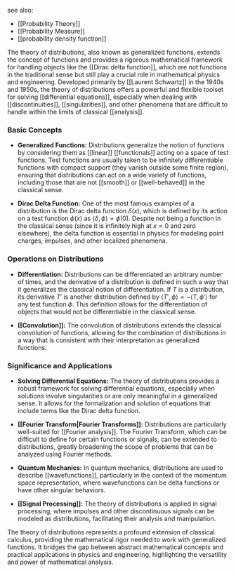 see also:
- [[Probability Theory]]
- [[Probability Measure]]
- [[probability density function]]

The theory of distributions, also known as generalized functions, extends the concept of functions and provides a rigorous mathematical framework for handling objects like the [[Dirac delta function]], which are not functions in the traditional sense but still play a crucial role in mathematical physics and engineering. Developed primarily by [[Laurent Schwartz]] in the 1940s and 1950s, the theory of distributions offers a powerful and flexible toolset for solving [[differential equations]], especially when dealing with [[discontinuities]], [[singularities]], and other phenomena that are difficult to handle within the limits of classical [[analysis]].

### Basic Concepts

- **Generalized Functions:** Distributions generalize the notion of functions by considering them as [[linear]] [[functionals]] acting on a space of test functions. Test functions are usually taken to be infinitely differentiable functions with compact support (they vanish outside some finite region), ensuring that distributions can act on a wide variety of functions, including those that are not [[smooth]] or [[well-behaved]] in the classical sense.

- **Dirac Delta Function:** One of the most famous examples of a distribution is the Dirac delta function $\delta(x)$, which is defined by its action on a test function $\phi(x)$ as $\langle \delta, \phi \rangle = \phi(0)$. Despite not being a function in the classical sense (since it is infinitely high at $x=0$ and zero elsewhere), the delta function is essential in physics for modeling point charges, impulses, and other localized phenomena.

### Operations on Distributions

- **Differentiation:** Distributions can be differentiated an arbitrary number of times, and the derivative of a distribution is defined in such a way that it generalizes the classical notion of differentiation. If $T$ is a distribution, its derivative $T'$ is another distribution defined by $\langle T', \phi \rangle = -\langle T, \phi' \rangle$ for any test function $\phi$. This definition allows for the differentiation of objects that would not be differentiable in the classical sense.

- **[[Convolution]]:** The convolution of distributions extends the classical convolution of functions, allowing for the combination of distributions in a way that is consistent with their interpretation as generalized functions.

### Significance and Applications

- **Solving Differential Equations:** The theory of distributions provides a robust framework for solving differential equations, especially when solutions involve singularities or are only meaningful in a generalized sense. It allows for the formalization and solution of equations that include terms like the Dirac delta function.

- **[[Fourier Transform|Fourier Transforms]]:** Distributions are particularly well-suited for [[Fourier analysis]]. The Fourier Transform, which can be difficult to define for certain functions or signals, can be extended to distributions, greatly broadening the scope of problems that can be analyzed using Fourier methods.

- **Quantum Mechanics:** In quantum mechanics, distributions are used to describe [[wavefunctions]], particularly in the context of the momentum space representation, where wavefunctions can be delta functions or have other singular behaviors.

- **[[Signal Processing]]:** The theory of distributions is applied in signal processing, where impulses and other discontinuous signals can be modeled as distributions, facilitating their analysis and manipulation.

The theory of distributions represents a profound extension of classical calculus, providing the mathematical rigor needed to work with generalized functions. It bridges the gap between abstract mathematical concepts and practical applications in physics and engineering, highlighting the versatility and power of mathematical analysis.